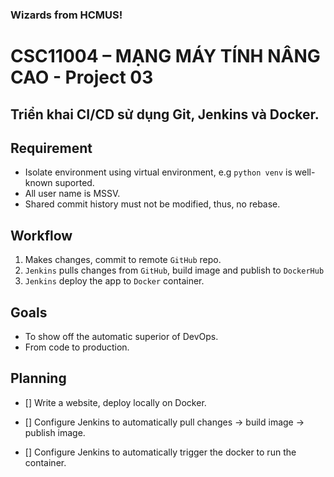 ### Wizards from HCMUS!

# CSC11004 – MẠNG MÁY TÍNH NÂNG CAO - Project 03

## Triển khai CI/CD sử dụng Git, Jenkins và Docker.

## Requirement

- Isolate environment using virtual environment, e.g `python venv` is well-known suported.
- All user name is MSSV.
- Shared commit history must not be modified, thus, no rebase.

## Workflow

1. Makes changes, commit to remote `GitHub` repo.
2. `Jenkins` pulls changes from `GitHub`, build image and publish to `DockerHub`
3. `Jenkins` deploy the app to `Docker` container. 

## Goals

- To show off the automatic superior of DevOps.
- From code to production.

## Planning

- [] Write a website, deploy locally on Docker.

- [] Configure Jenkins to automatically pull changes -> build image -> publish image.

- [] Configure Jenkins to automatically trigger the docker to run the container.
